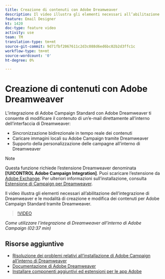 ```yaml
---
title: Creazione di contenuti con Adobe Dreamweaver
description: Il video illustra gli elementi necessari all’abilitazione dell’integrazione di Dreamweaver e le modalità di creazione e modifica dei contenuti per Adobe Campaign Standard tramite Dreamweaver.
feature: Email Designer
kt: 1420
doc-type: feature video
activity: use
team: TM
translation-type: tm+mt
source-git-commit: 9d71fbf2067611c2d3c088d6ed6bc02b2d3ffc1c
workflow-type: tm+mt
source-wordcount: '0'
ht-degree: 0%

---
```



# Creazione di contenuti con Adobe Dreamweaver

L’integrazione di Adobe Campaign Standard con Adobe Dreamweaver ti consente di modificare il contenuto di un’e-mail direttamente all’interno dell’interfaccia di Dreamweaver:

* Sincronizzazione bidirezionale in tempo reale dei contenuti
* Caricare immagini locali su Adobe Campaign tramite Dreamweaver
* Supporto della personalizzazione delle campagne all’interno di Dreamweaver

>[!NOTE]
>
>Questa funzione richiede l’estensione Dreamweaver denominata **[!UICONTROL Adobe Campaign Integration]**. Puoi scaricare l’estensione da [Adobe Exchange](https://exchange.adobe.com/creativecloud.html#search). Per ulteriori informazioni sull’installazione, consulta [Estensione di Campaign per Dreamweaver](https://helpx.adobe.com/it/dreamweaver/using/working-with-dreamweaver-and-campaign.html).

Il video illustra gli elementi necessari all’abilitazione dell’integrazione di Dreamweaver e le modalità di creazione e modifica dei contenuti per Adobe Campaign Standard tramite Dreamweaver.

>[!VIDEO](https://video.tv.adobe.com/v/23121?quality=12)

*Come utilizzare l’integrazione di Dreamweaver all’interno di Adobe Campaign (02:37 min)*

## Risorse aggiuntive

* [Risoluzione dei problemi relativi all’installazione di Adobe Campaign all’interno di Dreamweaver](https://helpx.adobe.com/it/dreamweaver/kb/dreamweaver-campaign-integration-issue.html)
* [Documentazione di Adobe Dreamweaver](https://helpx.adobe.com/it/dreamweaver/using/working-with-dreamweaver-and-campaign.html)
* [Installare componenti aggiuntivi ed estensioni per le app Adobe](https://helpx.adobe.com/it/creative-cloud/kb/installingextensionsandaddons.html)
